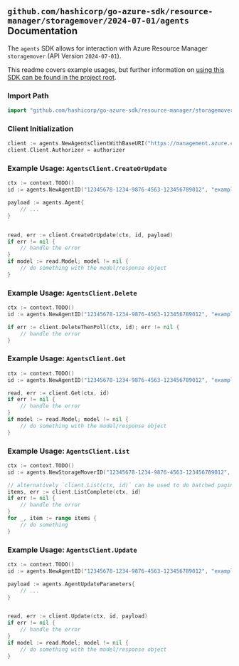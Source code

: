
## `github.com/hashicorp/go-azure-sdk/resource-manager/storagemover/2024-07-01/agents` Documentation

The `agents` SDK allows for interaction with Azure Resource Manager `storagemover` (API Version `2024-07-01`).

This readme covers example usages, but further information on [using this SDK can be found in the project root](https://github.com/hashicorp/go-azure-sdk/tree/main/docs).

### Import Path

```go
import "github.com/hashicorp/go-azure-sdk/resource-manager/storagemover/2024-07-01/agents"
```


### Client Initialization

```go
client := agents.NewAgentsClientWithBaseURI("https://management.azure.com")
client.Client.Authorizer = authorizer
```


### Example Usage: `AgentsClient.CreateOrUpdate`

```go
ctx := context.TODO()
id := agents.NewAgentID("12345678-1234-9876-4563-123456789012", "example-resource-group", "storageMoverValue", "agentValue")

payload := agents.Agent{
	// ...
}


read, err := client.CreateOrUpdate(ctx, id, payload)
if err != nil {
	// handle the error
}
if model := read.Model; model != nil {
	// do something with the model/response object
}
```


### Example Usage: `AgentsClient.Delete`

```go
ctx := context.TODO()
id := agents.NewAgentID("12345678-1234-9876-4563-123456789012", "example-resource-group", "storageMoverValue", "agentValue")

if err := client.DeleteThenPoll(ctx, id); err != nil {
	// handle the error
}
```


### Example Usage: `AgentsClient.Get`

```go
ctx := context.TODO()
id := agents.NewAgentID("12345678-1234-9876-4563-123456789012", "example-resource-group", "storageMoverValue", "agentValue")

read, err := client.Get(ctx, id)
if err != nil {
	// handle the error
}
if model := read.Model; model != nil {
	// do something with the model/response object
}
```


### Example Usage: `AgentsClient.List`

```go
ctx := context.TODO()
id := agents.NewStorageMoverID("12345678-1234-9876-4563-123456789012", "example-resource-group", "storageMoverValue")

// alternatively `client.List(ctx, id)` can be used to do batched pagination
items, err := client.ListComplete(ctx, id)
if err != nil {
	// handle the error
}
for _, item := range items {
	// do something
}
```


### Example Usage: `AgentsClient.Update`

```go
ctx := context.TODO()
id := agents.NewAgentID("12345678-1234-9876-4563-123456789012", "example-resource-group", "storageMoverValue", "agentValue")

payload := agents.AgentUpdateParameters{
	// ...
}


read, err := client.Update(ctx, id, payload)
if err != nil {
	// handle the error
}
if model := read.Model; model != nil {
	// do something with the model/response object
}
```
